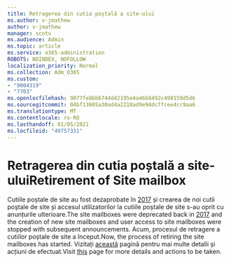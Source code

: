 ```yaml
---
title: Retragerea din cutia poștală a site-ului
ms.author: v-jmathew
author: v-jmathew
manager: scotv
ms.audience: Admin
ms.topic: article
ms.service: o365-administration
ROBOTS: NOINDEX, NOFOLLOW
localization_priority: Normal
ms.collection: Adm_O365
ms.custom:
- "9004319"
- "7703"
ms.openlocfilehash: 9077fe8bb6744d42195e4a46b8492c498159d5d6
ms.sourcegitcommit: 04bf13605a30ad4a2218ad9e94dcffcee4cc9aa6
ms.translationtype: MT
ms.contentlocale: ro-RO
ms.lasthandoff: 01/05/2021
ms.locfileid: "49757331"
---
```

# <a name="retirement-of-site-mailbox"></a><span data-ttu-id="3a219-102">Retragerea din cutia poștală a site-ului</span><span class="sxs-lookup"><span data-stu-id="3a219-102">Retirement of Site mailbox</span></span>

<span data-ttu-id="3a219-103">Cutiile poștale de site au fost dezaprobate în [2017](https://techcommunity.microsoft.com/t5/microsoft-sharepoint-blog/deprecation-of-site-mailboxes/ba-p/93028) și crearea de noi cutii poștale de site și accesul utilizatorilor la cutiile poștale de site s-au oprit cu anunțurile ulterioare.</span><span class="sxs-lookup"><span data-stu-id="3a219-103">The site mailboxes were deprecated back in [2017](https://techcommunity.microsoft.com/t5/microsoft-sharepoint-blog/deprecation-of-site-mailboxes/ba-p/93028) and the creation of new site mailboxes and user access to site mailboxes were stopped with subsequent announcements.</span></span> <span data-ttu-id="3a219-104">Acum, procesul de retragere a cutiilor poștale de site a început.</span><span class="sxs-lookup"><span data-stu-id="3a219-104">Now, the process of retiring the site mailboxes has started.</span></span> <span data-ttu-id="3a219-105">Vizitați [această](https://aka.ms/SiteMailboxRetirement) pagină pentru mai multe detalii și acțiuni de efectuat.</span><span class="sxs-lookup"><span data-stu-id="3a219-105">Visit [this](https://aka.ms/SiteMailboxRetirement) page for more details and actions to be taken.</span></span>
